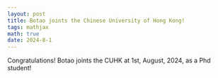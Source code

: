 ```yaml
---
layout: post
title: Botao joints the Chinese University of Hong Kong!
tags: mathjax
math: true
date: 2024-8-1
---
```


Congratulations! Botao joints the CUHK at 1st, August, 2024, as a Phd student!

